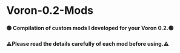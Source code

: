 # Voron-0.2-Mods
#### 🟢 Compilation of custom mods I developed for your Voron 0.2.🟢
#### ⚠️Please read the details carefully of each mod before using.⚠️
